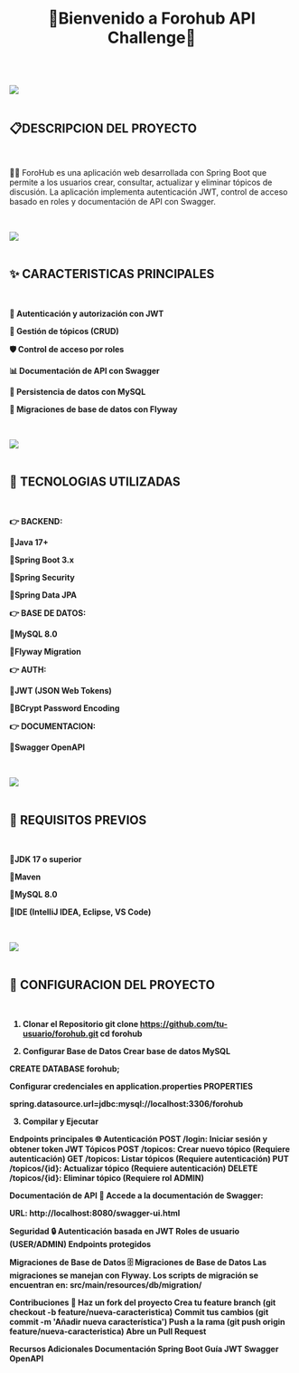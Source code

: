 ## <h1 align="center">🚀<strong>Bienvenido a Forohub API Challenge</strong>🚀</h1>

<br>
<!--About the challenge -->
<br>

    
<img src="https://user-images.githubusercontent.com/73097560/115834477-dbab4500-a447-11eb-908a-139a6edaec5c.gif"><br><br>
## 📋<b>DESCRIPCION DEL PROYECTO</b>
<br> 

👷‍♂️ ForoHub es una aplicación web desarrollada con Spring Boot que permite a los usuarios crear, consultar, actualizar y eliminar tópicos de discusión. La aplicación implementa autenticación JWT, control de acceso basado en roles y documentación de API con Swagger.
<br>
<!--CONVERTER FEATURES-->
<br>

<img src="https://user-images.githubusercontent.com/73097560/115834477-dbab4500-a447-11eb-908a-139a6edaec5c.gif"><br><br>
## ✨ <b>CARACTERISTICAS PRINCIPALES<b>
<br>

🔐 Autenticación y autorización con JWT

📝 Gestión de tópicos (CRUD)

🛡️ Control de acceso por roles

📊 Documentación de API con Swagger

💾 Persistencia de datos con MySQL

🔄 Migraciones de base de datos con Flyway
<br>
<!--STACK-->
<br>

<img src="https://user-images.githubusercontent.com/73097560/115834477-dbab4500-a447-11eb-908a-139a6edaec5c.gif"><br><br>
## 🔧 <b>TECNOLOGIAS UTILIZADAS<b>
<br>

👉 BACKEND:

:small_orange_diamond:Java 17+

:small_orange_diamond:Spring Boot 3.x

:small_orange_diamond:Spring Security

:small_orange_diamond:Spring Data JPA

👉 BASE DE DATOS:

:small_orange_diamond:MySQL 8.0

:small_orange_diamond:Flyway Migration

👉 AUTH:

:small_orange_diamond:JWT (JSON Web Tokens)

:small_orange_diamond:BCrypt Password Encoding

👉 DOCUMENTACION:

:small_orange_diamond:Swagger OpenAPI
<!--Requirements-->
<br>

<img src="https://user-images.githubusercontent.com/73097560/115834477-dbab4500-a447-11eb-908a-139a6edaec5c.gif"><br><br>
##  🔧 <b>REQUISITOS PREVIOS<b>
<br>

:small_orange_diamond:JDK 17 o superior

:small_orange_diamond:Maven

:small_orange_diamond:MySQL 8.0

:small_orange_diamond:IDE (IntelliJ IDEA, Eclipse, VS Code)
<br>
<!--How it works-->
<br>


<img src="https://user-images.githubusercontent.com/73097560/115834477-dbab4500-a447-11eb-908a-139a6edaec5c.gif"><br><br>
##  🚀 <b>CONFIGURACION DEL PROYECTO<b>
<br>

1. Clonar el Repositorio
git clone https://github.com/tu-usuario/forohub.git
cd forohub

2. Configurar Base de Datos
Crear base de datos MySQL

CREATE DATABASE forohub;

Configurar credenciales en application.properties
PROPERTIES

spring.datasource.url=jdbc:mysql://localhost:3306/forohub

3. Compilar y Ejecutar





Endpoints principales 🌐
Autenticación
POST /login: Iniciar sesión y obtener token JWT
Tópicos
POST /topicos: Crear nuevo tópico (Requiere autenticación)
GET /topicos: Listar tópicos (Requiere autenticación)
PUT /topicos/{id}: Actualizar tópico (Requiere autenticación)
DELETE /topicos/{id}: Eliminar tópico (Requiere rol ADMIN)



Documentación de API 📖
Accede a la documentación de Swagger:

URL: http://localhost:8080/swagger-ui.html


Seguridad 🔒
Autenticación basada en JWT
Roles de usuario (USER/ADMIN)
Endpoints protegidos

Migraciones de Base de Datos 🗄️
Migraciones de Base de Datos
Las migraciones se manejan con Flyway. Los scripts de migración se encuentran en:
src/main/resources/db/migration/

Contribuciones 🤝
Haz un fork del proyecto
Crea tu feature branch (git checkout -b feature/nueva-caracteristica)
Commit tus cambios (git commit -m 'Añadir nueva característica')
Push a la rama (git push origin feature/nueva-caracteristica)
Abre un Pull Request


Recursos Adicionales
Documentación Spring Boot
Guía JWT
Swagger OpenAPI
